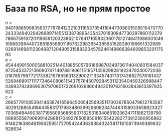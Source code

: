 # База по RSA, но не прям простое

n = 94019865998356377787841232103116537354118447308601508515470770243334940294269897145513387389543543701830847730397860112379786675916720119659120323862107641710583236017812746411086001049169683984407288185568011967622983654385951528390196651332689026914698112304987120490531588320457824614966638460985320117593<br>
e = 45444991500058810251440188550579618698703497361140406015840379725453372136090747149788190611516571459298281922479240072036016785798772173382157865831329002713345740713174388275781614375269468917111773464080611543757645079284531123540459326998447036937924969530797060172269102986049430197631603843813397925623<br>
c = 26657791085394146387416596450654256935117003678504796127935874029126855418643583171798348039926608234744631580336589233277036948449038171958095686590716253183408519236247111862139790086955587906991428881704927850585091615542282773912380656882914621638046195625951727054244363638432438171810873949389632928634

